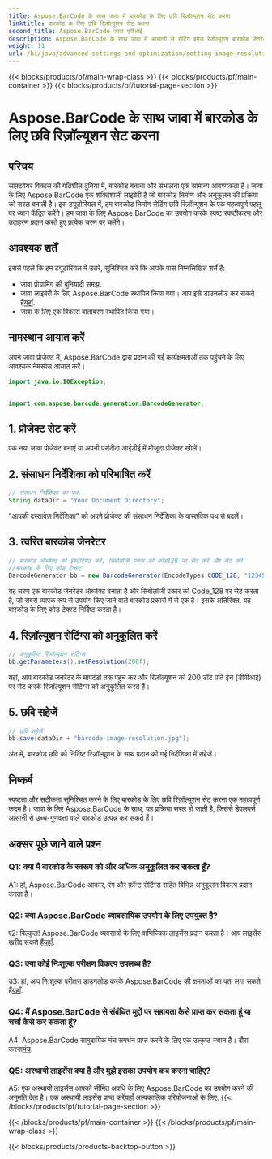 ```yaml
---
title: Aspose.BarCode के साथ जावा में बारकोड के लिए छवि रिज़ॉल्यूशन सेट करना
linktitle: बारकोड के लिए छवि रिज़ॉल्यूशन सेट करना
second_title: Aspose.BarCode जावा एपीआई
description: Aspose.BarCode के साथ जावा में आसानी से सेटिंग इमेज रेजोल्यूशन बारकोड जेनरेट करें। स्पष्टता और परिशुद्धता के लिए सेटिंग्स अनुकूलित करें।
weight: 11
url: /hi/java/advanced-settings-and-optimization/setting-image-resolution-barcode/
---
```


{{< blocks/products/pf/main-wrap-class >}}
{{< blocks/products/pf/main-container >}}
{{< blocks/products/pf/tutorial-page-section >}}

# Aspose.BarCode के साथ जावा में बारकोड के लिए छवि रिज़ॉल्यूशन सेट करना

## परिचय

सॉफ़्टवेयर विकास की गतिशील दुनिया में, बारकोड बनाना और संभालना एक सामान्य आवश्यकता है। जावा के लिए Aspose.BarCode एक शक्तिशाली लाइब्रेरी है जो बारकोड निर्माण और अनुकूलन की प्रक्रिया को सरल बनाती है। इस ट्यूटोरियल में, हम बारकोड निर्माण सेटिंग छवि रिज़ॉल्यूशन के एक महत्वपूर्ण पहलू पर ध्यान केंद्रित करेंगे। हम जावा के लिए Aspose.BarCode का उपयोग करके स्पष्ट स्पष्टीकरण और उदाहरण प्रदान करते हुए प्रत्येक चरण पर चलेंगे।

## आवश्यक शर्तें

इससे पहले कि हम ट्यूटोरियल में उतरें, सुनिश्चित करें कि आपके पास निम्नलिखित शर्तें हैं:

- जावा प्रोग्रामिंग की बुनियादी समझ.
-  जावा लाइब्रेरी के लिए Aspose.BarCode स्थापित किया गया। आप इसे डाउनलोड कर सकते हैं[यहाँ](https://releases.aspose.com/barcode/java/).
- जावा के लिए एक विकास वातावरण स्थापित किया गया।

## नामस्थान आयात करें

अपने जावा प्रोजेक्ट में, Aspose.BarCode द्वारा प्रदान की गई कार्यक्षमताओं तक पहुंचने के लिए आवश्यक नेमस्पेस आयात करें।

```java
import java.io.IOException;


import com.aspose.barcode.generation.BarcodeGenerator;
```

## 1. प्रोजेक्ट सेट करें

एक नया जावा प्रोजेक्ट बनाएं या अपनी पसंदीदा आईडीई में मौजूदा प्रोजेक्ट खोलें।

## 2. संसाधन निर्देशिका को परिभाषित करें

```java
// संसाधन निर्देशिका का पथ.
String dataDir = "Your Document Directory";
```

"आपकी दस्तावेज़ निर्देशिका" को अपने प्रोजेक्ट की संसाधन निर्देशिका के वास्तविक पथ से बदलें।

## 3. त्वरित बारकोड जेनरेटर

```java
// बारकोड ऑब्जेक्ट को इंस्टेंटियेट करें, सिंबोलॉजी प्रकार को कोड128 पर सेट करें और सेट करें
//बारकोड के लिए कोड टेक्स्ट
BarcodeGenerator bb = new BarcodeGenerator(EncodeTypes.CODE_128, "1234567");
```

यह चरण एक बारकोड जेनरेटर ऑब्जेक्ट बनाता है और सिंबोलॉजी प्रकार को Code_128 पर सेट करता है, जो सबसे व्यापक रूप से उपयोग किए जाने वाले बारकोड प्रकारों में से एक है। इसके अतिरिक्त, यह बारकोड के लिए कोड टेक्स्ट निर्दिष्ट करता है।

## 4. रिज़ॉल्यूशन सेटिंग्स को अनुकूलित करें

```java
// अनुकूलित रिज़ॉल्यूशन सेटिंग्स
bb.getParameters().setResolution(200f);
```

यहां, आप बारकोड जनरेटर के मापदंडों तक पहुंच कर और रिज़ॉल्यूशन को 200 डॉट प्रति इंच (डीपीआई) पर सेट करके रिज़ॉल्यूशन सेटिंग्स को अनुकूलित करते हैं।

## 5. छवि सहेजें

```java
// छवि सहेजें
bb.save(dataDir + "barcode-image-resolution.jpg");
```

अंत में, बारकोड छवि को निर्दिष्ट रिज़ॉल्यूशन के साथ प्रदान की गई निर्देशिका में सहेजें।

## निष्कर्ष

स्पष्टता और सटीकता सुनिश्चित करने के लिए बारकोड के लिए छवि रिज़ॉल्यूशन सेट करना एक महत्वपूर्ण कदम है। जावा के लिए Aspose.BarCode के साथ, यह प्रक्रिया सरल हो जाती है, जिससे डेवलपर्स आसानी से उच्च-गुणवत्ता वाले बारकोड उत्पन्न कर सकते हैं।

## अक्सर पूछे जाने वाले प्रश्न

### Q1: क्या मैं बारकोड के स्वरूप को और अधिक अनुकूलित कर सकता हूँ?

A1: हां, Aspose.BarCode आकार, रंग और फ़ॉन्ट सेटिंग्स सहित विभिन्न अनुकूलन विकल्प प्रदान करता है।

### Q2: क्या Aspose.BarCode व्यावसायिक उपयोग के लिए उपयुक्त है?

 ए2: बिल्कुल! Aspose.BarCode व्यवसायों के लिए वाणिज्यिक लाइसेंस प्रदान करता है। आप लाइसेंस खरीद सकते हैं[यहाँ](https://purchase.aspose.com/buy).

### Q3: क्या कोई निःशुल्क परीक्षण विकल्प उपलब्ध है?

 उ3: हां, आप नि:शुल्क परीक्षण डाउनलोड करके Aspose.BarCode की क्षमताओं का पता लगा सकते हैं[यहाँ](https://releases.aspose.com/).

### Q4: मैं Aspose.BarCode से संबंधित मुद्दों पर सहायता कैसे प्राप्त कर सकता हूं या चर्चा कैसे कर सकता हूं?

 A4: Aspose.BarCode सामुदायिक मंच समर्थन प्राप्त करने के लिए एक उत्कृष्ट स्थान है। दौरा करना[मंच](https://forum.aspose.com/c/barcode/13).

### Q5: अस्थायी लाइसेंस क्या है और मुझे इसका उपयोग कब करना चाहिए?

 A5: एक अस्थायी लाइसेंस आपको सीमित अवधि के लिए Aspose.BarCode का उपयोग करने की अनुमति देता है। एक अस्थायी लाइसेंस प्राप्त करें[यहाँ](https://purchase.aspose.com/temporary-license/) अल्पकालिक परियोजनाओं के लिए.
{{< /blocks/products/pf/tutorial-page-section >}}

{{< /blocks/products/pf/main-container >}}
{{< /blocks/products/pf/main-wrap-class >}}

{{< blocks/products/products-backtop-button >}}
